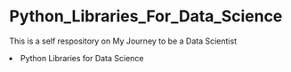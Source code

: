 # Python_Libraries_For_Data_Science
<p>This is a self respository on My Journey to be a Data Scientist</p>
<p><li>Python Libraries for Data Science</li></p>
